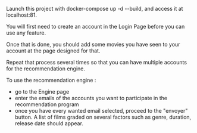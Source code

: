 Launch this project with docker-compose up -d --build, and access it at localhost:81.

You will first need to create an account in the Login Page before you can use any feature.

Once that is done, you should add some movies you have seen to your account at the page designed for that.

Repeat that process several times so that you can have multiple accounts for the recommendation engine.

To use the recommendation engine :
- go to the Engine page
- enter the emails of the accounts you want to participate in the recommendation program
- once you have every wanted email selected, proceed to the "envoyer" button.
A list of films graded on several factors such as genre, duration, release date should appear.
